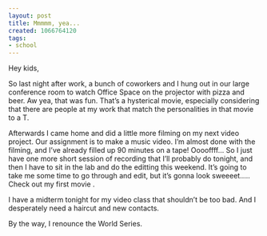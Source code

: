 ```yaml
---
layout: post
title: Mmmmm, yea...
created: 1066764120
tags:
- school
---
```

Hey kids,

So last night after work, a bunch of coworkers and I hung out in our large conference room to watch Office Space on the projector with pizza and beer. Aw yea, that was fun. That’s a hysterical movie, especially considering that there are people at my work that match the personalities in that movie to a T.

Afterwards I came home and did a little more filming on my next video project. Our assignment is to make a music video. I’m almost done with the filming, and I’ve already filled up 90 minutes on a tape! Ooooffff… So I just have one more short session of recording that I’ll probably do tonight, and then I have to sit in the lab and do the editting this weekend. It’s going to take me some time to go through and edit, but it’s gonna look sweeeet….. Check out my first movie .

I have a midterm tonight for my video class that shouldn’t be too bad. And I desperately need a haircut and new contacts.

By the way, I renounce the World Series.

